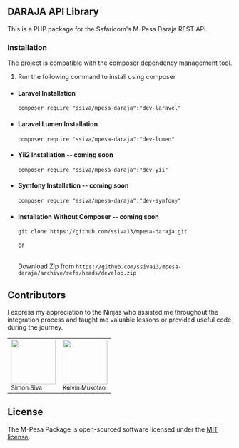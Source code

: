 ## DARAJA API Library

This is a PHP package for the Safaricom's M-Pesa Daraja REST API.

### Installation

The project is compatible with the composer dependency management tool.

1. Run the following command to install using composer

- #### Laravel Installation
    ```
    composer require "ssiva/mpesa-daraja":"dev-laravel"
    ```
- #### Laravel Lumen Installation
    ```
    composer require "ssiva/mpesa-daraja":"dev-lumen"
    ```
  
- #### Yii2 Installation -- coming soon
    ```
    composer require "ssiva/mpesa-daraja":"dev-yii"
    ```

- #### Symfony Installation -- coming soon
    ```
    composer require "ssiva/mpesa-daraja":"dev-symfony"
    ```

- #### Installation Without Composer  -- coming soon
    ```
    git clone https://github.com/ssiva13/mpesa-daraja.git
    ```
  or <br /><br />

  Download Zip from `https://github.com/ssiva13/mpesa-daraja/archive/refs/heads/develop.zip`


## Contributors
I express my appreciation to the Ninjas who assisted me throughout the integration process and taught me valuable lessons or provided useful code during the journey.

|                                                                                                                                          |                                                                                                                                              |
|------------------------------------------------------------------------------------------------------------------------------------------|----------------------------------------------------------------------------------------------------------------------------------------------|
| [<img src="https://avatars.githubusercontent.com/u/20058478?v=4" width="100px;"/><br/><sub>Simon Siva</sub>](https://github.com/ssiva13) | [<img src="https://avatars.githubusercontent.com/u/37109790?v=4" width="100px;"/><br/><sub>Kelvin Mukotso</sub>](https://github.com/mukotso) |

 



## License

The M-Pesa Package is open-sourced software licensed under the [MIT license](http://opensource.org/licenses/MIT).